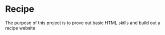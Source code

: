 # Recipe

The purpose of this project is to prove out basic HTML skills and build out a recipe website